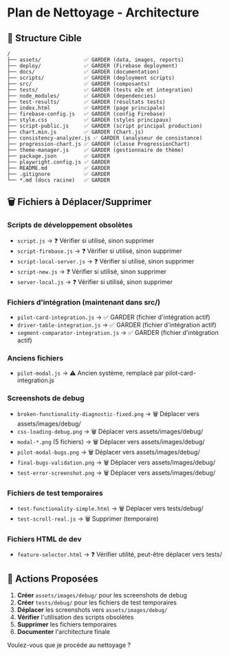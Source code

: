 # Plan de Nettoyage - Architecture

## 📁 Structure Cible

```
/
├── assets/              ✅ GARDER (data, images, reports)
├── deploy/              ✅ GARDER (Firebase deployment)
├── docs/                ✅ GARDER (documentation)
├── scripts/             ✅ GARDER (deployment scripts)
├── src/                 ✅ GARDER (composants)
├── tests/               ✅ GARDER (tests e2e et integration)
├── node_modules/        ✅ GARDER (dependencies)
├── test-results/        ✅ GARDER (résultats tests)
├── index.html           ✅ GARDER (page principale)
├── firebase-config.js   ✅ GARDER (config Firebase)
├── style.css            ✅ GARDER (styles principaux)
├── script-public.js     ✅ GARDER (script principal production)
├── chart.min.js         ✅ GARDER (Chart.js)
├── consistency-analyzer.js ✅ GARDER (analyseur de consistance)
├── progression-chart.js ✅ GARDER (classe ProgressionChart)
├── theme-manager.js     ✅ GARDER (gestionnaire de thème)
├── package.json         ✅ GARDER
├── playwright.config.js ✅ GARDER
├── README.md            ✅ GARDER
├── .gitignore           ✅ GARDER
└── *.md (docs racine)   ✅ GARDER
```

## 🗑️ Fichiers à Déplacer/Supprimer

### Scripts de développement obsolètes
- `script.js` → ❓ Vérifier si utilisé, sinon supprimer
- `script-firebase.js` → ❓ Vérifier si utilisé, sinon supprimer
- `script-local-server.js` → ❓ Vérifier si utilisé, sinon supprimer
- `script-new.js` → ❓ Vérifier si utilisé, sinon supprimer
- `server-local.js` → ❓ Vérifier si utilisé, sinon supprimer

### Fichiers d'intégration (maintenant dans src/)
- `pilot-card-integration.js` → ✅ GARDER (fichier d'intégration actif)
- `driver-table-integration.js` → ✅ GARDER (fichier d'intégration actif)
- `segment-comparator-integration.js` → ✅ GARDER (fichier d'intégration actif)

### Anciens fichiers
- `pilot-modal.js` → ⚠️ Ancien système, remplacé par pilot-card-integration.js

### Screenshots de debug
- `broken-functionality-diagnostic-fixed.png` → 🗑️ Déplacer vers assets/images/debug/
- `css-loading-debug.png` → 🗑️ Déplacer vers assets/images/debug/
- `modal-*.png` (5 fichiers) → 🗑️ Déplacer vers assets/images/debug/
- `pilot-modal-bugs.png` → 🗑️ Déplacer vers assets/images/debug/
- `final-bugs-validation.png` → 🗑️ Déplacer vers assets/images/debug/
- `test-error-screenshot.png` → 🗑️ Déplacer vers assets/images/debug/

### Fichiers de test temporaires
- `test-functionality-simple.html` → 🗑️ Déplacer vers tests/debug/
- `test-scroll-real.js` → 🗑️ Supprimer (temporaire)

### Fichiers HTML de dev
- `feature-selector.html` → ❓ Vérifier utilité, peut-être déplacer vers tests/

## 🎯 Actions Proposées

1. **Créer** `assets/images/debug/` pour les screenshots de debug
2. **Créer** `tests/debug/` pour les fichiers de test temporaires
3. **Déplacer** les screenshots vers `assets/images/debug/`
4. **Vérifier** l'utilisation des scripts obsolètes
5. **Supprimer** les fichiers temporaires
6. **Documenter** l'architecture finale

Voulez-vous que je procède au nettoyage ?

